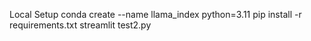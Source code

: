Local Setup
conda create --name llama_index python=3.11
pip install -r requirements.txt
streamlit test2.py
